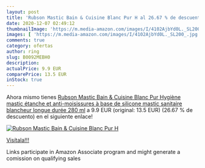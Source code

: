```yaml
---
layout: post
title: 'Rubson Mastic Bain & Cuisine Blanc Pur H al 26.67 % de descuento'
date: 2020-12-07 02:49:12
thumbnailImage: 'https://m.media-amazon.com/images/I/4102AjbYd0L._SL200_.jpg'
images: [ 'https://m.media-amazon.com/images/I/4102AjbYd0L._SL200_.jpg' ]
comments: true
category: ofertas
author: ring
slug: B0092MEBH0
description:
actualPrice: 9.9 EUR
comparePrice: 13.5 EUR
inStock: true
---
```


Ahora mismo tienes [Rubson Mastic Bain & Cuisine Blanc Pur Hygiène  mastic étanche et anti-moisissures à base de silicone  mastic sanitaire blancheur longue durée  280 ml](https://www.amazon.fr/dp/B0092MEBH0/?tag=tolees0d-21) a 9.9 EUR (original: 13.5 EUR) (26.67 %  de descuento) en el siguiente enlace!

[![Rubson Mastic Bain & Cuisine Blanc Pur H](https://m.media-amazon.com/images/I/4102AjbYd0L._SL200_.jpg)](https://www.amazon.fr/dp/B0092MEBH0/?tag=tolees0d-21)

[Visítala!!!](https://www.amazon.fr/dp/B0092MEBH0/?tag=tolees0d-21)

Links participate in Amazon Associate program and might generate a comission on qualifying sales
